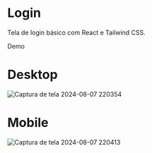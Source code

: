 # Login
Tela de login básico com React e Tailwind CSS.

Demo

# Desktop
![Captura de tela 2024-08-07 220354](https://github.com/user-attachments/assets/a4c561a3-ab64-411f-be88-d00574f50a12)

# Mobile
![Captura de tela 2024-08-07 220413](https://github.com/user-attachments/assets/3b5cf45e-3415-4f92-93a7-3059aaa0cf89)
